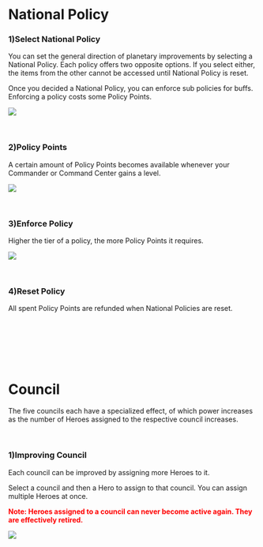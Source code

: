 # National Policy

### 1)Select National Policy

 You can set the general direction of planetary improvements by selecting a National Policy. Each policy offers two opposite options. If you select either, the items from the other cannot be accessed until National Policy is reset.

Once you decided a National Policy, you can enforce sub policies for buffs. Enforcing a policy costs some Policy Points.

![](http://astrokings.s3.amazonaws.com/html/img/help/101_001policy.jpg)

<br>

### 2)Policy Points

 A certain amount of Policy Points becomes available whenever your Commander or Command Center gains a level.

![](http://astrokings.s3.amazonaws.com/html/img/help/101_002policypoint.png)

<br>

### 3)Enforce Policy

 Higher the tier of a policy, the more Policy Points it requires.

![](http://astrokings.s3.amazonaws.com/html/img/help/101_003policypoint.png)

<br>

### 4)Reset Policy

 All spent Policy Points are refunded when National Policies are reset.

<br>

<br>

<br>

<br>

<br>

# Council

 The five councils each have a specialized effect, of which power increases as the number of Heroes assigned to the respective council increases.

<br>

### 1)Improving Council

 Each council can be improved by assigning more Heroes to it.

Select a council and then a Hero to assign to that council. You can assign multiple Heroes at once.

<font color="red">**Note: Heroes assigned to a council can never become active again. They are effectively retired.**</font>

![](http://astrokings.s3.amazonaws.com/html/img/help/101_004council.png)